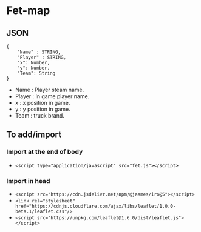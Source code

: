 # Fet-map

## JSON
```
{
    "Name" : STRING,
    "Player" : STRING,
    "x": Number,
    "y": Number,
    "Team": String
}
```

- Name : Player steam name.
- Player : In game player name.
- x : x position in game.
- y : y position in game.
- Team : truck brand.

## To add/import

### Import at the end of body
- ```<script type="application/javascript" src="fet.js"></script>```

### Import in head
- ```<script src="https://cdn.jsdelivr.net/npm/@jaames/iro@5"></script>``` 
- ```<link rel="stylesheet" href="https://cdnjs.cloudflare.com/ajax/libs/leaflet/1.0.0-beta.1/leaflet.css"/>```
- ````<script src="https://unpkg.com/leaflet@1.6.0/dist/leaflet.js"></script>````
